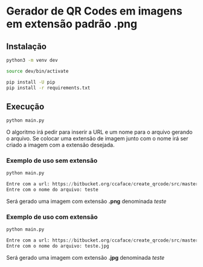 # Gerador de QR Codes em imagens em extensão padrão .png

## Instalação 

```bash 
python3 -m venv dev

source dev/bin/activate

pip install -U pip
pip install -r requirements.txt
```
## Execução
```bash
python main.py
```

O algoritmo irá pedir para inserir a URL e um nome para o arquivo gerando o arquivo. Se colocar uma extensão de imagem junto com o nome irá ser criado a imagem com a extensão desejada.

### Exemplo de uso sem extensão
```python
python main.py

Entre com a url: https://bitbucket.org/ccaface/create_qrcode/src/master/
Entre com o nome do arquivo: teste
```

Será gerado uma imagem com extensão **.png** denominada _teste_

### Exemplo de uso com extensão
```python
python main.py

Entre com a url: https://bitbucket.org/ccaface/create_qrcode/src/master/
Entre com o nome do arquivo: teste.jpg
```

Será gerado uma imagem com extensão **.jpg** denominada _teste_

